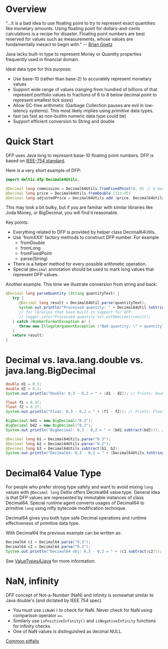 # Overview

"...it is a bad idea to use floating point to try to represent exact quantities like monetary amounts. Using floating point for dollars-and-cents calculations is a recipe for disaster. Floating point numbers are best reserved for values such as measurements, whose values are fundamentally inexact to begin with." -- [Brian Goetz](https://www.ibm.com/developerworks/library/j-jtp0114/index.html)

Java lacks built-in type to represent Money or Quantity properties frequently used in financial domain.  

Ideal data type for this purpose:

* Use base-10 (rather than base-2) to accurately represent monetary values 
* Support wide range of values (ranging from hundred of billions of that represent portfolio values to fractions of 6 to 8 below decimal point to represent smallest tick sizes)
* Allow GC-free arithmetic (Garbage Collection pauses are evil in low-latency systems). This most likely implies using *primitive* data types.
* fast (as fast as non-builtin numeric data type could be)
* Support efficient conversion to String and double

# Quick Start

DFP uses Java long to represent base-10 floating point numbers. DFP is based on [IEEE-754 standard](https://en.wikipedia.org/wiki/IEEE_754).

Here is a very short example of DFP:

```java
import deltix.dfp.Decimal64Utils;

@Decimal long commission = Decimal64Utils.fromFixedPoint(8, 4) // 8 basis points, 0.0008
@Decimal long price = Decimal64Utils.fromDouble (123.45)
@Decimal long adjustedPrice = Decimal64Utils.add (price, Decimal64Utils.multiply (price, commission));
```

This may look a bit bulky, but if you are familiar with similar libraries like Joda Money, or BigDecimal, you will find it reasonable. 

Key points:

* Everything related to DFP is provided by helper class Decimal64Utils.
* Use 'fromXXX' factory methods to construct DFP number. For example
  * fromDouble
  * fromLong
  * fromFixedPoint
  * parse(String)
* There is a helper method for every possible arithmetic operation.
* Special `@Decimal` annotation should be used to mark long values that represent DFP values.

Another example. This time we illustrate conversion from string and back:

```java
@Decimal long parseQuantity (String quantityText) {
   try {
      @Decimal long result = Decimal64Util.parse(quantityText);
      System.out.println("Processed quantity: " + Decimal64Util.toString (result));
      // for lbraries that have built-in support for DFP:
      // logger.info("Processed quantity %s).withDecimal(result);
   } catch (NumberFormatException e) {
      throw new IllegalArgumentException ("Bad quantity: \" + quantityText + '"');
   }  
   return result; 
}
```

# Decimal vs. lava.lang.double vs. java.lang.BigDecimal

```java
double d1 = 0.3;
double d2 = 0.2;
System.out.println("Double: 0,3 - 0,2 = " + (d1 - d2)); // Prints: Double: 0,3 - 0,2 = 0.09999999999999998 <== PROBLEM!

float f1 = 0.3f;
float f2 = 0.2f;
System.out.println("Float: 0,3 - 0,2 = " + (f1 - f2)); // Prints: Float: 0,3 - 0,2 = 0.10000001 <== PROBLEM!

BigDecimal bd1 = new BigDecimal("0.3");
BigDecimal bd2 = new BigDecimal("0.2");
System.out.println("BigDecimal: 0,3 - 0,2 = " + (bd1.subtract(bd2))); // Prints: BigDecimal: 0,3 - 0,2 = 0.1

@Decimal long b1 = Decimal64Utils.parse("0.3");
@Decimal long b2 = Decimal64Utils.parse("0.2");
@Decimal long b3 = Decimal64Utils.subtract(b1, b2);
System.out.println("Decimal64: 0,3 - 0,2 = " + (Decimal64Utils.toString(b3))); // Prints: Decimal64: 0,3 - 0,2 = 0.1
```
# Decimal64 Value Type

For people who prefer strong type safety and want to avoid mixing `long` values with `@Decimal long` Deltix offers Decimal64 value type. 
General idea is that DFP values are represented by immutable instances of class Decimal64. Special runtime agent converts usages of Decimal64 to primitive `long` using nifty bytecode modification technique. 

Decimal64 gives you both type safe Decimal operations and runtime effectiveness of primitive data type.


With Decimal64 the previous example can be written as:

```java
Decimal64 c1 = Decimal64.parse("0.3");
Decimal64 c2 = Decimal64.parse("0.2");
System.out.println("Decimal64 obj: 0,3 - 0,2 = " + (c1.subtract(c2))); // Prints: Decimal64 obj: 0,3 - 0,2 = 0.1

```
See [ValueTypes4Java](https://github.com/deltixlab/ValueTypes4Java/blob/master/docs/INSTALL.md) for more information.


# NaN, infinity

DFP concept of Not-a-Number (NaN) and infinity is somewhat similar to Java double's (and dictated by IEEE 754 spec).

* You must use `isNaN()` to check for NaN. Never check for NaN using comparison operator `==`.
* Similarly use `isPositiveInfinity()` and `isNegativeInfinity` functions for infinity checks.
* One of NaN values is distinguished as decimal NULL.


[Common pitfalls](pitfalls.md)
